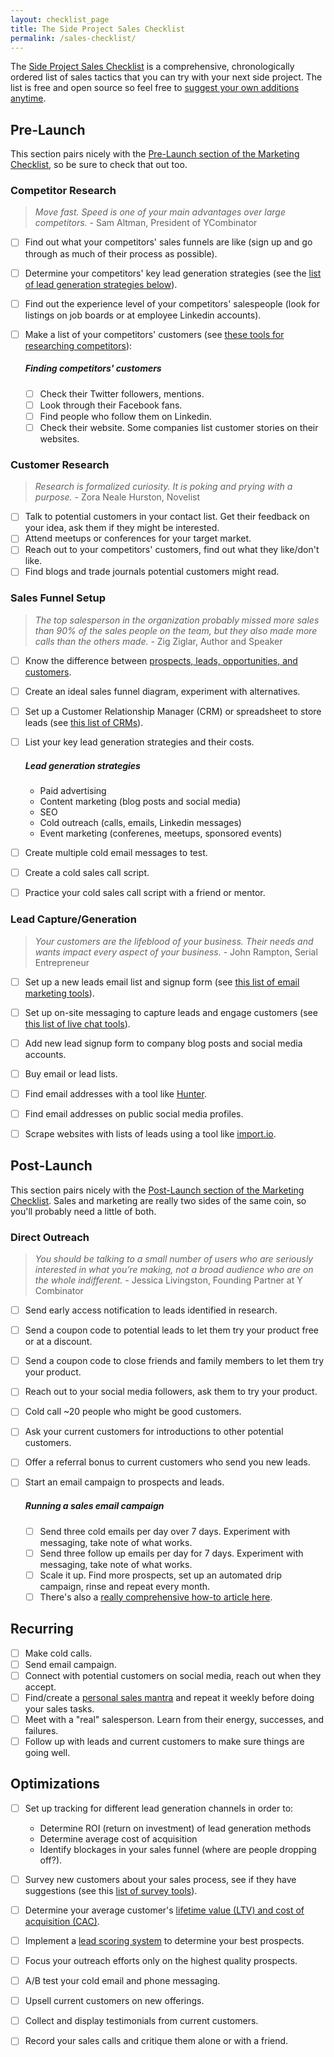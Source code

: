 ```yaml
---
layout: checklist_page
title: The Side Project Sales Checklist
permalink: /sales-checklist/
---
```


The [Side Project Sales Checklist](https://www.sideprojectchecklist.com/sales-checklist) is a comprehensive, chronologically ordered list of sales tactics that you can try with your next side project. The list is free and open source so feel free to [suggest your own additions anytime](https://github.com/karllhughes/side-project-sales/issues).

## Pre-Launch

This section pairs nicely with the [Pre-Launch section of the Marketing Checklist](https://www.sideprojectchecklist.com/marketing-checklist), so be sure to check that out too.

### Competitor Research

> _Move fast. Speed is one of your main advantages over large competitors._ - Sam Altman, President of YCombinator

- [ ] Find out what your competitors' sales funnels are like (sign up and go through as much of their process as possible).
- [ ] Determine your competitors' key lead generation strategies (see the [list of lead generation strategies below](#lead-generation-strategies)).
- [ ] Find out the experience level of your competitors' salespeople (look for listings on job boards or at employee Linkedin accounts).
- [ ] Make a list of your competitors' customers (see [these tools for researching competitors](https://www.sideprojectchecklist.com/2017/competition-tools/)):

  ##### Finding competitors' customers
  - [ ] Check their Twitter followers, mentions.
  - [ ] Look through their Facebook fans.
  - [ ] Find people who follow them on Linkedin.
  - [ ] Check their website. Some companies list customer stories on their websites.

### Customer Research

> _Research is formalized curiosity. It is poking and prying with a purpose._ - Zora Neale Hurston, Novelist

- [ ] Talk to potential customers in your contact list. Get their feedback on your idea, ask them if they might be interested.
- [ ] Attend meetups or conferences for your target market.
- [ ] Reach out to your competitors' customers, find out what they like/don't like.
- [ ] Find blogs and trade journals potential customers might read.

### Sales Funnel Setup

> _The top salesperson in the organization probably missed more sales than 90% of the sales people on the team, but they also made more calls than the others made._ - Zig Ziglar, Author and Speaker

- [ ] Know the difference between [prospects, leads, opportunities, and customers](https://www.linkedin.com/pulse/sales-funnel-optimization-startups-tomasz-tunguz/).
- [ ] Create an ideal sales funnel diagram, experiment with alternatives.
- [ ] Set up a Customer Relationship Manager (CRM) or spreadsheet to store leads (see [this list of CRMs](https://www.sideprojectchecklist.com/2017/crm-side-projects/)).
- [ ] List your key lead generation strategies and their costs.

  ##### Lead generation strategies
  - Paid advertising
  - Content marketing (blog posts and social media)
  - SEO
  - Cold outreach (calls, emails, Linkedin messages)
  - Event marketing (conferenes, meetups, sponsored events)

- [ ] Create multiple cold email messages to test.
- [ ] Create a cold sales call script.
- [ ] Practice your cold sales call script with a friend or mentor.

### Lead Capture/Generation

> _Your customers are the lifeblood of your business. Their needs and wants impact every aspect of your business._ - John Rampton, Serial Entrepreneur

- [ ] Set up a new leads email list and signup form (see [this list of email marketing tools](https://www.sideprojectchecklist.com/2017/email-marketing-tools/)).
- [ ] Set up on-site messaging to capture leads and engage customers (see [this list of live chat tools](https://www.sideprojectchecklist.com/2017/customer-chat-tools/)).
- [ ] Add new lead signup form to company blog posts and social media accounts.
- [ ] Buy email or lead lists.
- [ ] Find email addresses with a tool like [Hunter](https://hunter.io/).
- [ ] Find email addresses on public social media profiles.
- [ ] Scrape websites with lists of leads using a tool like [import.io](https://www.import.io/).


## Post-Launch

This section pairs nicely with the [Post-Launch section of the Marketing Checklist](https://www.sideprojectchecklist.com/marketing-checklist). Sales and marketing are really two sides of the same coin, so you'll probably need a little of both.

### Direct Outreach

> _You should be talking to a small number of users who are seriously interested in what you’re making, not a broad audience who are on the whole indifferent._ - Jessica Livingston, Founding Partner at Y Combinator

- [ ] Send early access notification to leads identified in research.
- [ ] Send a coupon code to potential leads to let them try your product free or at a discount.
- [ ] Send a coupon code to close friends and family members to let them try your product.
- [ ] Reach out to your social media followers, ask them to try your product.
- [ ] Cold call ~20 people who might be good customers.
- [ ] Ask your current customers for introductions to other potential customers.
- [ ] Offer a referral bonus to current customers who send you new leads.
- [ ] Start an email campaign to prospects and leads.

  ##### Running a sales email campaign
  - [ ] Send three cold emails per day over 7 days. Experiment with messaging, take note of what works.
  - [ ] Send three follow up emails per day for 7 days. Experiment with messaging, take note of what works.
  - [ ] Scale it up. Find more prospects, set up an automated drip campaign, rinse and repeat every month.
  - [ ] There's also a [really comprehensive how-to article here](https://originalstitch.com/blog/automating-cold-emails-with-no-coding-your-software-development-project-plan).

## Recurring

- [ ] Make cold calls.
- [ ] Send email campaign.
- [ ] Connect with potential customers on social media, reach out when they accept.
- [ ] Find/create a [personal sales mantra](https://www.malacollective.com/blogs/mala-collective/11203329-whats-a-mantra-and-how-do-i-choose-a-mantra) and repeat it weekly before doing your sales tasks.
- [ ] Meet with a "real" salesperson. Learn from their energy, successes, and failures.
- [ ] Follow up with leads and current customers to make sure things are going well.

## Optimizations

- [ ] Set up tracking for different lead generation channels in order to:
  - Determine ROI (return on investment) of lead generation methods
  - Determine average cost of acquisition
  - Identify blockages in your sales funnel (where are people dropping off?).

- [ ] Survey new customers about your sales process, see if they have suggestions (see this [list of survey tools](https://www.sideprojectchecklist.com/2017/survey-tools/)).
- [ ] Determine your average customer's [lifetime value (LTV) and cost of acquisition (CAC)](https://www.geckoboard.com/learn/kpi-examples/marketing-kpis/ltv-cac-ratio/).
- [ ] Implement a [lead scoring system](https://en.wikipedia.org/wiki/Lead_scoring) to determine your best prospects.
- [ ] Focus your outreach efforts only on the highest quality prospects.
- [ ] A/B test your cold email and phone messaging.
- [ ] Upsell current customers on new offerings.
- [ ] Collect and display testimonials from current customers.
- [ ] Record your sales calls and critique them alone or with a friend.
